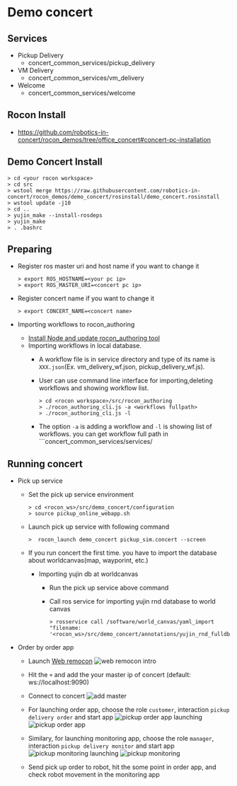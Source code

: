 # Demo concert
## Services
* Pickup Delivery
    * concert_common_services/pickup_delivery
* VM Delivery
    * concert_common_services/vm_delivery
* Welcome
    * concert_common_services/welcome

## Rocon Install
* https://github.com/robotics-in-concert/rocon_demos/tree/office_concert#concert-pc-installation

## Demo Concert Install
    
    > cd <your rocon workspace>
    > cd src
    > wstool merge https://raw.githubusercontent.com/robotics-in-concert/rocon_demos/demo_concert/rosinstall/demo_concert.rosinstall
    > wstool update -j10
    > cd ..
    > yujin_make --install-rosdeps
    > yujin_make
    > . .bashrc
    
## Preparing
   * Register ros master uri and host name if you want to change it
   
     ```
     > export ROS_HOSTNAME=<your pc ip>
     > export ROS_MASTER_URI=<concert pc ip>
     ```
   * Register concert name if you want to change it
   
     ```
     > export CONCERT_NAME=<concert name>
     ```
   * Importing workflows to rocon_authoring
     * [Install Node and update rocon_authoring tool](https://github.com/robotics-in-concert/rocon_authoring/blob/master/README.md)
     *  Importing workflows in local database.
         *  A workflow file is in service directory and type of its name is ```XXX.json```(Ex. vm_delivery_wf.json, pickup_delivery_wf.js).
         *  User can use command line interface for importing,deleting workflows and showing workflow list.
            
             ```
             > cd <rocon workspace>/src/rocon_authoring
             > ./rocon_authoring_cli.js -a <workflows fullpath>
             > ./rocon_authoring_cli.js -l
             ```
         *  The option ```-a``` is adding a workflow and ```-l``` is showing list of workflows. you can get workflow full path in ```concert_common_services/services/<service directory>
      

## Running concert
  * Pick up service 
      * Set the pick up service environment
         
          ```
          > cd <rocon_ws>/src/demo_concert/configuration
          > source pickup_online_webapp.sh
          ```
      * Launch pick up service with following command
         
          ```
          >  rocon_launch demo_concert pickup_sim.concert --screen
          ```
       *  If you run concert the first time. you have to import the database about worldcanvas(map, wayporint, etc.)
          * Importing yujin db at worldcanvas
             * Run the pick up service above command
             * Call ros service for importing yujin rnd database to world canvas
                  
                  ```
                  > rosservice call /software/world_canvas/yaml_import "filename: '<rocon_ws>/src/demo_concert/annotations/yujin_rnd_fulldb.yaml'"
                  ```
  * Order by order app
       *  Launch [Web remocon](http://toyweb.cafe24.com:3008/rocon_web_remocon/index.html)
          ![web remocon intro](https://raw.githubusercontent.com/robotics-in-concert/rocon_demos/demo_concert/imgs/web_remocon_intro.png)
       *  Hit the ```+``` and add the your master ip of concert (default: ws://localhost:9090)
       *  Connect to concert
          ![add master](https://raw.githubusercontent.com/robotics-in-concert/rocon_demos/demo_concert/imgs/web_remocon_add_master_ip.png)
       
          
       *  For launching order app, choose the role ```customer```, interaction ```pickup delivery order``` and start app
          ![pickup order app launching](https://raw.githubusercontent.com/robotics-in-concert/rocon_demos/demo_concert/imgs/web_remocon_monitoring_app_launch.png)
          ![pickup order app](https://raw.githubusercontent.com/robotics-in-concert/rocon_demos/demo_concert/imgs/web_remocon_order_app.png)
          
       *  Similary, for launching monitoring app, choose the role ```manager```, interaction ```pickup delivery monitor``` and start app
          ![pickup monitoring launching](https://github.com/robotics-in-concert/rocon_demos/blob/demo_concert/imgs/web_remocon_monitoring_app_launch.png)
          ![pickup monitoring](https://raw.githubusercontent.com/robotics-in-concert/rocon_demos/demo_concert/imgs/web_remocon_monitoring_app.png)
       *  Send pick up order to robot, hit the some point in order app, and check robot movement in the monitoring app

